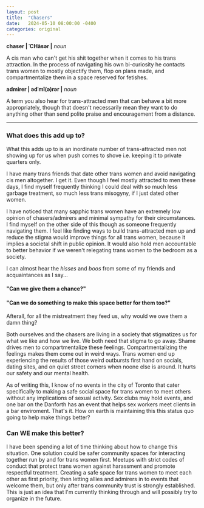 ```yaml
---
layout: post
title:  "Chasers"
date:   2024-05-10 08:00:00 -0400
categories: original
---
```

**chaser | ˈCHāsər |**
_noun_

A cis man who can't get his shit together when it comes to his trans attraction. In the process of navigating his own bi-curiosity he contacts trans women to mostly objectify them, flop on plans made, and compartmentalize them in a space reserved for fetishes.

**admirer | ədˈmī(ə)rər |**
_noun_

A term you also hear for trans-attracted men that can behave a bit more appropriately, though that doesn't necessarily mean they want to do anything other than send polite praise and encouragement from a distance.

---

### What does this add up to?

What this adds up to is an inordinate number of trans-attracted men not showing up for us when push comes to shove i.e. keeping it to private quarters only.

I have many trans friends that date other trans women and avoid navigating cis men altogether. I get it. Even though I feel mostly attracted to men these days, I find myself frequently thinking I could deal with so much less garbage treatment, so much less trans misogyny, if I just dated other women. 

I have noticed that many sapphic trans women have an extremely low opinion of chasers/admirers and minimal sympathy for their circumstances. I find myself on the other side of this though as someone frequently navigating them. I feel like finding ways to build trans-attracted men up and reduce the stigma would improve things for all trans women, because it implies a societal shift in public opinion. It would also hold men accountable to better behavior if we weren't relegating trans women to the bedroom as a society.

I can almost hear the _hisses_ and _boos_ from some of my friends and acquaintances as I say...
#### "Can we give them a chance?"
#### "Can we do something to make this space better for them too?"
Afterall, for all the mistreatment they feed us, why would we owe them a damn thing?

Both ourselves and the chasers are living in a society that stigmatizes us for what we like and how we live. We both need that stigma to go away. Shame drives men to compartmentalize these feelings. Compartmentalizing the feelings makes them come out in weird ways. Trans women end up experiencing the results of those weird outbursts first hand on socials, dating sites, and on quiet street corners when noone else is around. It hurts our safety and our mental health.

As of writing this, I know of no events in the city of Toronto that cater specifically to making a safe social space for trans women to meet others without any implications of sexual activity. Sex clubs may hold events, and one bar on the Danforth has an event that helps sex workers meet clients in a bar enviroment. That's it. How on earth is maintaining this this status quo going to help make things better?

### Can WE make this better?

I have been spending a lot of time thinking about how to change this situation. One solution could be safer community spaces for interacting together run by and for trans women first. Meetups with strict codes of conduct that protect trans women against harassment and promote respectful treatment. Creating a safe space for trans women to meet each other as first priority, then letting allies and admirers in to events that welcome them, but only after trans community trust is strongly established. This is just an idea that I'm currently thinking through and will possibly try to organize in the future.